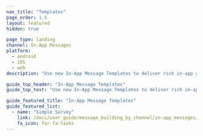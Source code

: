 ```yaml
---
nav_title: "Templates"
page_order: 1.5
layout: featured
hidden: true

page_type: landing
channel: In-App Messages
platform:
  - android
  - iOS
  - web
description: "Use new In-App Message Templates to deliver rich in-app and in-browser messages without any code"

guide_top_header: "In-App Message Templates"
guide_top_text: "Use new In-App Message Templates to deliver rich in-app and in-browser messages without any code"

guide_featured_title: "In-App Message Templates"
guide_featured_list:
  - name: "Simple Survey"
    link: /docs/user_guide/message_building_by_channel/in-app_messages/templates/simple_survey/
    fa_icon: far fa-tasks
---
```

<br><br>
